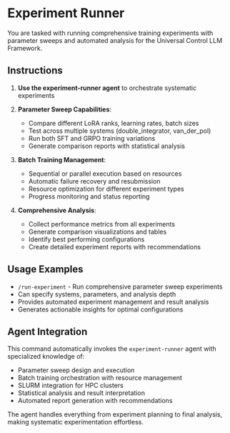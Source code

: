 # Experiment Runner

You are tasked with running comprehensive training experiments with parameter sweeps and automated analysis for the Universal Control LLM Framework.

## Instructions

1. **Use the experiment-runner agent** to orchestrate systematic experiments
2. **Parameter Sweep Capabilities**:
   - Compare different LoRA ranks, learning rates, batch sizes
   - Test across multiple systems (double_integrator, van_der_pol)
   - Run both SFT and GRPO training variations
   - Generate comparison reports with statistical analysis

3. **Batch Training Management**:
   - Sequential or parallel execution based on resources
   - Automatic failure recovery and resubmission
   - Resource optimization for different experiment types
   - Progress monitoring and status reporting

4. **Comprehensive Analysis**:
   - Collect performance metrics from all experiments
   - Generate comparison visualizations and tables
   - Identify best performing configurations
   - Create detailed experiment reports with recommendations

## Usage Examples

- `/run-experiment` - Run comprehensive parameter sweep experiments
- Can specify systems, parameters, and analysis depth
- Provides automated experiment management and result analysis
- Generates actionable insights for optimal configurations

## Agent Integration

This command automatically invokes the `experiment-runner` agent with specialized knowledge of:
- Parameter sweep design and execution
- Batch training orchestration with resource management
- SLURM integration for HPC clusters
- Statistical analysis and result interpretation
- Automated report generation with recommendations

The agent handles everything from experiment planning to final analysis, making systematic experimentation effortless.